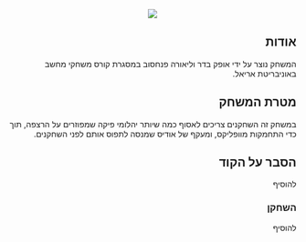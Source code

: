   
<p align="center">
  <img src="https://user-images.githubusercontent.com/50797734/100894383-1c201b80-34c5-11eb-9ba9-38145b8695bc.png">
</p>
<div dir='rtl' lang='he'>
  
## אודות
המשחק נוצר על ידי אופק בדר וליאורה פנחסוב במסגרת קורס משחקי מחשב באוניבריטת אריאל.

## מטרת המשחק
במשחק זה השחקנים צריכים לאסוף כמה שיותר יהלומי פיקה שמפוזרים על הרצפה, תוך כדי התחמקות מוופליקס, ומעקף של אודיס שמנסה לתפוס אותם לפני השחקנים.

## הסבר על הקוד
להוסיף

### השחקן
להוסיף


</div>
